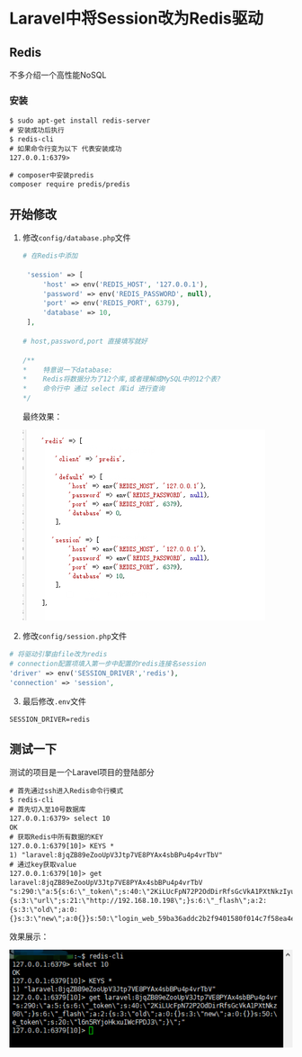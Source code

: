 # Laravel中将Session改为Redis驱动

## Redis

不多介绍一个高性能NoSQL

### 安装

```shell
$ sudo apt-get install redis-server
# 安装成功后执行
$ redis-cli
# 如果命令行变为以下 代表安装成功
127.0.0.1:6379> 
```



```
# composer中安装predis
composer require predis/predis
```



## 开始修改

1. 修改``config/database.php``文件

   ```php
   # 在Redis中添加
   
    'session' => [
        'host' => env('REDIS_HOST', '127.0.0.1'),
        'password' => env('REDIS_PASSWORD', null),
        'port' => env('REDIS_PORT', 6379),
        'database' => 10,   
    ],
   
   # host,password,port 直接填写就好
   
   /**
   *	特意说一下database: 
   *	Redis将数据分为了12个库,或者理解成MySQL中的12个表?
   *	命令行中 通过 select 库id 进行查询
   */
   ```

   最终效果：

   ![1556255328520](../static/1556255328520.png)



2. 修改``config/session.php``文件

````php
# 将驱动引擎由file改为redis
# connection配置项填入第一步中配置的redis连接名session
'driver' => env('SESSION_DRIVER','redis'),
'connection' => 'session',

````



3. 最后修改``.env``文件

````
SESSION_DRIVER=redis
````



## 测试一下

测试的项目是一个Laravel项目的登陆部分

````shell
# 首先通过ssh进入Redis命令行模式
$ redis-cli
# 首先切入至10号数据库
127.0.0.1:6379> select 10
OK
# 获取Redis中所有数据的KEY
127.0.0.1:6379[10]> KEYS *
1) "laravel:8jqZB89eZooUpV3Jtp7VE8PYAx4sbBPu4p4vrTbV"
# 通过key获取value
127.0.0.1:6379[10]> get laravel:8jqZB89eZooUpV3Jtp7VE8PYAx4sbBPu4p4vrTbV
"s:290:\"a:5{s:6:\"_token\";s:40:\"2KiLUcFpN72P2OdDirRfsGcVkA1PXtNkzIyuKTLk\";s:9:\"_previous\";a:1:{s:3:\"url\";s:21:\"http://192.168.10.198\";}s:6:\"_flash\";a:2:{s:3:\"old\";a:0:{}s:3:\"new\";a:0{}}s:50:\"login_web_59ba36addc2b2f9401580f014c7f58ea4e30989d\";i:11;s:12:\"single_token\";s:20:\"l6n5RYjoHkxuIWcFPDJ3\";}\";"
````



效果展示：

![1556256463014](../static/1556256463014.png)